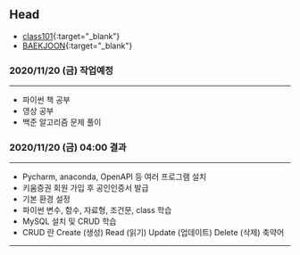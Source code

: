 ## Head

- [class101](https://class101.net/me/classes){:target="_blank"}
- [BAEKJOON](https://www.acmicpc.net/){:target="_blank"}


### 2020/11/20 (금) 작업예정

---
- 파이썬 책 공부
- 영상 공부
- 백준 알고리즘 문제 풀이

### 2020/11/20 (금) 04:00 결과

---
- Pycharm, anaconda, OpenAPI 등 여러 프로그램 설치
- 키움증권 회원 가입 후 공인인증서 발급
- 기본 환경 설정
- 파이썬 변수, 함수, 자료형, 조건문, class 학습
- MySQL 설치 및 CRUD 학습
- CRUD 란 Create (생성) Read (읽기) Update (업데이트) Delete (삭제) 축약어
---